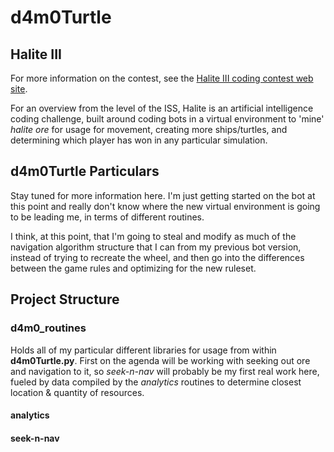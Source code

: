 # d4m0Turtle

## Halite III

For more information on the contest, see the [Halite III coding contest web site](http://Halite.io).

For an overview from the level of the ISS, Halite is an artificial intelligence coding challenge, built around coding bots in a virtual environment to 'mine' _halite ore_ for usage for movement, creating more ships/turtles, and determining which player has won in any particular simulation.

## d4m0Turtle Particulars

Stay tuned for more information here.  I'm just getting started on the bot at this point and really don't know where the new virtual environment is going to be leading me, in terms of different routines.

I think, at this point, that I'm going to steal and modify as much of the navigation algorithm structure that I can from my previous bot version, instead of trying to recreate the wheel, and then go into the differences between the game rules and optimizing for the new ruleset.

## Project Structure

### d4m0_routines

Holds all of my particular different libraries for usage from within **d4m0Turtle.py**.  First on the agenda will be working with seeking out ore and navigation to it, so _seek-n-nav_ will probably be my first real work here, fueled by data compiled by the _analytics_ routines to determine closest location & quantity of resources.

#### analytics

#### seek-n-nav


